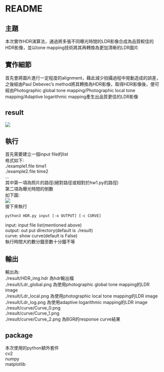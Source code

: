 # README
## 主題
本次實作HDR演算法，通過將多張不同曝光時間的LDR影像合成為品質較佳的HDR影像，並以tone mapping技術將其再轉換為更加清晰的LDR圖片
## 實作細節
首先會將圖片進行一定程度的alignment，藉此減少拍攝過程中晃動造成的誤差，之後經由Paul Debevec’s method將其轉換為HDR影像，取得HDR影像後，便可經由Photographic global tone mapping/Photographic local tone mapping/Adaptive logarithmic mapping產生出品質更佳的LDR影像
## result
![](./figure/result1.png)
## 執行
首先需要建立一個input file的list  
格式如下:  
./example1.file time1  
./example2.file time2  
...  
其中第一項為照片的路徑(絕對路徑或相對於hw1.py的路徑)  
第二項為曝光時間的倒數  
如下圖:  
![](https://i.imgur.com/ShdxOpr.png)  
接下來執行  
```shell
python3 HDR.py input [-o OUTPUT] [-c CURVE]
```
input: input file list(mentioned above)  
output: out put directory(default is ./result)  
curve: show curve(default is False)  
執行時間大約數分鐘至數十分鐘不等  
## 輸出

輸出為:  
./result/HDR_img.hdr 為hdr輸出檔  
./result/Ldr_global.png 為使用photographic global tone mapping的LDR image  
./result/Ldr_local.png 為使用photographic local tone mapping的LDR image  
./result/Ldr_log.png 為使用adaptive logarithmic mapping的LDR image  
./result/curve/Curve_0.png  
./result/curve/Curve_1.png  
./result/curve/Curve_2.png 為BGR的response curve結果  
## package
本次使用的python額外套件  
cv2  
numpy  
matplotlib  

